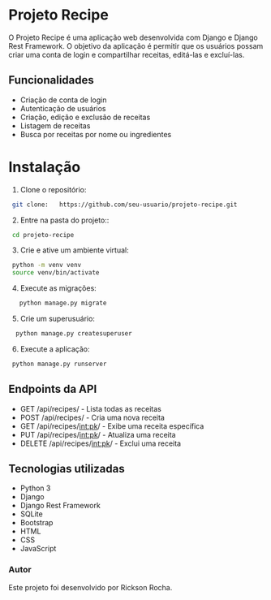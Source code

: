  # Projeto Recipe

 O Projeto Recipe é uma aplicação web desenvolvida com Django e Django Rest Framework. O objetivo da aplicação é permitir que os usuários possam criar uma conta de login e compartilhar receitas, editá-las e excluí-las.

 ## Funcionalidades

* Criação de conta de login
* Autenticação de usuários
* Criação, edição e exclusão de receitas
* Listagem de receitas
* Busca por receitas por nome ou ingredientes

# Instalação
1. Clone o repositório:


```bash
 git clone:   https://github.com/seu-usuario/projeto-recipe.git
```

2. Entre na pasta do projeto::


```bash
 cd projeto-recipe
```

3. Crie e ative um ambiente virtual:


```bash
 python -m venv venv
 source venv/bin/activate
```

4. Execute as migrações:


```bash
   python manage.py migrate
```

5. Crie um superusuário:


```bash
  python manage.py createsuperuser
```

6. Execute a aplicação:


```bash
 python manage.py runserver
```

## Endpoints da API
* GET /api/recipes/ - Lista todas as receitas
* POST /api/recipes/ - Cria uma nova receita
* GET /api/recipes/<int:pk>/ - Exibe uma receita específica
* PUT /api/recipes/<int:pk>/ - Atualiza uma receita
* DELETE /api/recipes/<int:pk>/ - Exclui uma receita

## Tecnologias utilizadas

* Python 3
* Django
* Django Rest Framework
* SQLite
* Bootstrap
* HTML
* CSS
* JavaScript

### Autor
Este projeto foi desenvolvido por Rickson Rocha.



